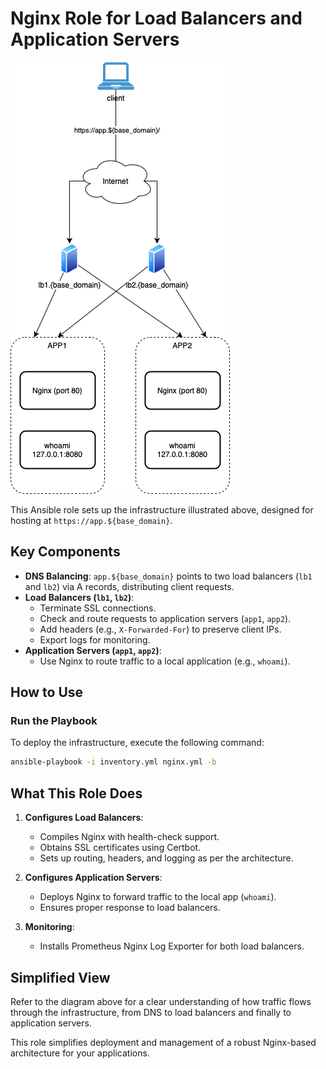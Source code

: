 # Nginx Role for Load Balancers and Application Servers

![Architecture Overview](https://github.com/vadim-davydchenko/Nginx_final/blob/master/classicweb.png)

This Ansible role sets up the infrastructure illustrated above, designed for hosting at `https://app.${base_domain}`.

## Key Components

- **DNS Balancing**: `app.${base_domain}` points to two load balancers (`lb1` and `lb2`) via A records, distributing client requests.
- **Load Balancers (`lb1`, `lb2`)**:
  - Terminate SSL connections.
  - Check and route requests to application servers (`app1`, `app2`).
  - Add headers (e.g., `X-Forwarded-For`) to preserve client IPs.
  - Export logs for monitoring.
- **Application Servers (`app1`, `app2`)**:
  - Use Nginx to route traffic to a local application (e.g., `whoami`).

## How to Use

### Run the Playbook

To deploy the infrastructure, execute the following command:

```bash
ansible-playbook -i inventory.yml nginx.yml -b
```

## What This Role Does

1. **Configures Load Balancers**:
   - Compiles Nginx with health-check support.
   - Obtains SSL certificates using Certbot.
   - Sets up routing, headers, and logging as per the architecture.

2. **Configures Application Servers**:
   - Deploys Nginx to forward traffic to the local app (`whoami`).
   - Ensures proper response to load balancers.

3. **Monitoring**:
   - Installs Prometheus Nginx Log Exporter for both load balancers.

## Simplified View

Refer to the diagram above for a clear understanding of how traffic flows through the infrastructure, from DNS to load balancers and finally to application servers.

This role simplifies deployment and management of a robust Nginx-based architecture for your applications.
